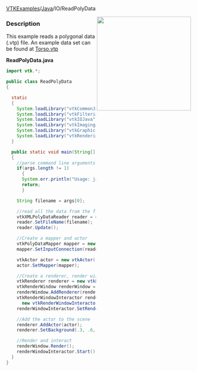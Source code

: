 [VTKExamples](/index/)/[Java](/Java)/IO/ReadPolyData

<img align="right" src="https://github.com/lorensen/VTKExamples/blob/gh-pages/Testing/Baseline/IO/TestReadPolyData.png?raw=true" width="256" />

### Description
This example reads a polygonal data (.vtp) file.
An example data set can be found at [Torso.vtp](https://gitlab.kitware.com/lorensen/VTKExamples/raw/master/Testing/Data/Torso.vtp)

**ReadPolyData.java**
```java
import vtk.*;

public class ReadPolyData
{

  static
  {
    System.loadLibrary("vtkCommonJava");
    System.loadLibrary("vtkFilteringJava");
    System.loadLibrary("vtkIOJava");
    System.loadLibrary("vtkImagingJava");
    System.loadLibrary("vtkGraphicsJava");
    System.loadLibrary("vtkRenderingJava");
  }

  public static void main(String[] args)
  {
    //parse command line arguments
    if(args.length != 1)
      {
      System.err.println("Usage: java -classpath ... ReadPolyData Filename(.vtp)");
      return;
      }

    String filename = args[0];

    //read all the data from the file
    vtkXMLPolyDataReader reader = new vtkXMLPolyDataReader();
    reader.SetFileName(filename);
    reader.Update();

    //Create a mapper and actor
    vtkPolyDataMapper mapper = new vtkPolyDataMapper();
    mapper.SetInputConnection(reader.GetOutputPort());

    vtkActor actor = new vtkActor();
    actor.SetMapper(mapper);

    //Create a renderer, render window, and interactor
    vtkRenderer renderer = new vtkRenderer();
    vtkRenderWindow renderWindow = new vtkRenderWindow();
    renderWindow.AddRenderer(renderer);
    vtkRenderWindowInteractor renderWindowInteractor = 
      new vtkRenderWindowInteractor();
    renderWindowInteractor.SetRenderWindow(renderWindow);

    //Add the actor to the scene
    renderer.AddActor(actor);
    renderer.SetBackground(.3, .6, .3); // Background color green

    //Render and interact
    renderWindow.Render();
    renderWindowInteractor.Start();
  }
}
```
